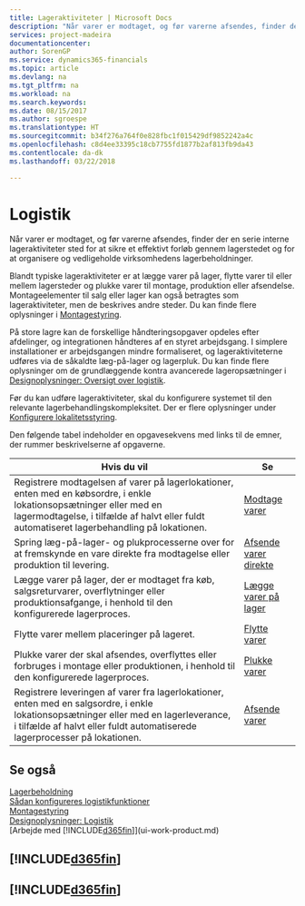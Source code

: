 ```yaml
---
title: Lageraktiviteter | Microsoft Docs
description: "Når varer er modtaget, og før varerne afsendes, finder der en serie interne lageraktiviteter sted for at sikre et effektivt forløb gennem lagerstedet og for at organisere og vedligeholde virksomhedens lagerbeholdninger."
services: project-madeira
documentationcenter: 
author: SorenGP
ms.service: dynamics365-financials
ms.topic: article
ms.devlang: na
ms.tgt_pltfrm: na
ms.workload: na
ms.search.keywords: 
ms.date: 08/15/2017
ms.author: sgroespe
ms.translationtype: HT
ms.sourcegitcommit: b34f276a764f0e828fbc1f015429df9852242a4c
ms.openlocfilehash: c8d4ee33395c18cb7755fd1877b2af813fb9da43
ms.contentlocale: da-dk
ms.lasthandoff: 03/22/2018

---
```

# <a name="warehouse-management"></a>Logistik
Når varer er modtaget, og før varerne afsendes, finder der en serie interne lageraktiviteter sted for at sikre et effektivt forløb gennem lagerstedet og for at organisere og vedligeholde virksomhedens lagerbeholdninger.

Blandt typiske lageraktiviteter er at lægge varer på lager, flytte varer til eller mellem lagersteder og plukke varer til montage, produktion eller afsendelse. Montageelementer til salg eller lager kan også betragtes som lageraktiviteter, men de beskrives andre steder. Du kan finde flere oplysninger i [Montagestyring](assembly-assemble-items.md).  

På store lagre kan de forskellige håndteringsopgaver opdeles efter afdelinger, og integrationen håndteres af en styret arbejdsgang. I simplere installationer er arbejdsgangen mindre formaliseret, og lageraktiviteterne udføres via de såkaldte læg-på-lager og lagerpluk. Du kan finde flere oplysninger om de grundlæggende kontra avancerede lageropsætninger i [Designoplysninger: Oversigt over logistik](design-details-warehouse-overview.md).

Før du kan udføre lageraktiviteter, skal du konfigurere systemet til den relevante lagerbehandlingskompleksitet. Der er flere oplysninger under [Konfigurere lokalitetsstyring](warehouse-setup-warehouse.md).

 Den følgende tabel indeholder en opgavesekvens med links til de emner, der rummer beskrivelserne af opgaverne.   

|**Hvis du vil**|**Se**|  
|------------|-------------|  
|Registrere modtagelsen af varer på lagerlokationer, enten med en købsordre, i enkle lokationsopsætninger eller med en lagermodtagelse, i tilfælde af halvt eller fuldt automatiseret lagerbehandling på lokationen.|[Modtage varer](warehouse-how-receive-items.md)|
|Spring læg-på-lager- og plukprocesserne over for at fremskynde en vare direkte fra modtagelse eller produktion til levering.|[Afsende varer direkte](warehouse-how-to-cross-dock-items.md)|    
|Lægge varer på lager, der er modtaget fra køb, salgsreturvarer, overflytninger eller produktionsafgange, i henhold til den konfigurerede lagerproces.|[Lægge varer på lager](warehouse-put-away-items.md)|
|Flytte varer mellem placeringer på lageret.|[Flytte varer](warehouse-move-items.md)|
|Plukke varer der skal afsendes, overflyttes eller forbruges i montage eller produktionen, i henhold til den konfigurerede lagerproces.|[Plukke varer](warehouse-pick-items.md)|
|Registrere leveringen af varer fra lagerlokationer, enten med en salgsordre, i enkle lokationsopsætninger eller med en lagerleverance, i tilfælde af halvt eller fuldt automatiserede lagerprocesser på lokationen.|[Afsende varer](warehouse-how-ship-items.md)|  

## <a name="see-also"></a>Se også  
[Lagerbeholdning](inventory-manage-inventory.md)  
[Sådan konfigureres logistikfunktioner](warehouse-setup-warehouse.md)     
[Montagestyring](assembly-assemble-items.md)    
[Designoplysninger: Logistik](design-details-warehouse-management.md)  
[Arbejde med [!INCLUDE[d365fin](includes/d365fin_md.md)]](ui-work-product.md)  

## [!INCLUDE[d365fin](includes/free_trial_md.md)]  
## [!INCLUDE[d365fin](includes/training_link_md.md)]


